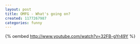 ```yaml
---
layout: post
title: OMFG - What's going on?
created: 1177267987
categories: funny
---
```

{% oembed http://www.youtube.com/watch?v=32FB-gYr49Y %}
